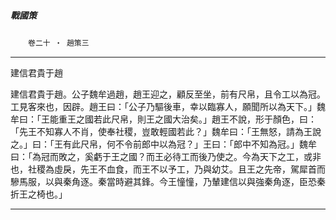 

##### 戰國策
　　`卷二十 ‧ 趙策三`

* * *

建信君貴于趙

建信君貴于趙。公子魏牟過趙，趙王迎之，顧反至坐，前有尺帛，且令工以為冠。工見客來也，因辟。趙王曰：「公子乃驅後車，幸以臨寡人，願聞所以為天下。」魏牟曰：「王能重王之國若此尺帛，則王之國大治矣。」趙王不說，形于顏色，曰：「先王不知寡人不肖，使奉社稷，豈敢輕國若此？」魏牟曰：「王無怒，請為王說之。」曰：「王有此尺帛，何不令前郎中以為冠？」王曰：「郎中不知為冠。」魏牟曰：「為冠而敗之，奚虧于王之國？而王必待工而後乃使之。今為天下之工，或非也，社稷為虛戾，先王不血食，而王不以予工，乃與幼艾。且王之先帝，駕犀首而驂馬服，以與秦角逐。秦當時避其鋒。今王憧憧，乃輦建信以與強秦角逐，臣恐秦折王之椅也。」

* * *

